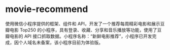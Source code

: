 # movie-recommend 
使用微信小程序提供的框架、组件和 API，开发了一个推荐每周精彩电影和展示豆瓣电影 Top250 的小程序，具有登录、收藏、分享和音乐播放等功能，使用了豆瓣电影的 API 接口抓取数据。小程序名称：“新鲜电影推荐”，小程序已开发完成，因个人域名未备案，该小程序目前为体验版。

